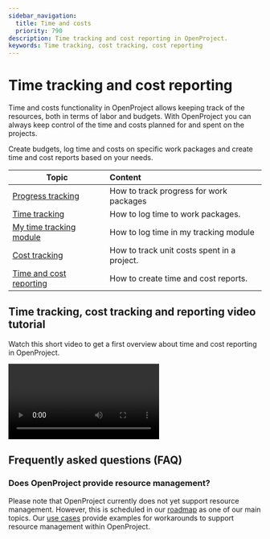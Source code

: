 ```yaml
---
sidebar_navigation:
  title: Time and costs
  priority: 790
description: Time tracking and cost reporting in OpenProject.
keywords: Time tracking, cost tracking, cost reporting
---
```


# Time tracking and cost reporting

Time and costs functionality in OpenProject allows keeping track of the resources,  both in terms of labor and budgets. With OpenProject you can always keep control of the time and costs planned for and spent on the projects.

Create budgets, log time and costs on specific work packages and create time and cost reports based on your needs.

| Topic                                | Content                                     |
|--------------------------------------|:--------------------------------------------|
| [Progress tracking](progress-tracking)| How to track progress for work packages     |
| [Time tracking](time-tracking)       | How to log time to work packages.           |
| [My time tracking module](my-time-tracking) | How to log time in my tracking module |
| [Cost tracking](cost-tracking)       | How to track unit costs spent in a project. |
| [Time and cost reporting](reporting) | How to create time and cost reports.        |

## Time tracking, cost tracking and reporting video tutorial

Watch this short video to get a first overview about time and cost reporting in OpenProject.

<video src="https://openproject-docs.s3.eu-central-1.amazonaws.com/videos/OpenProject-Track-Time-and-Costs.mp4"></video>

## Frequently asked questions (FAQ)

### Does OpenProject provide resource management?

Please note that OpenProject currently does not yet support resource management. However, this is scheduled in our [roadmap](https://community.openproject.org/projects/openproject/roadmap) as one of our main topics. Our [use cases](../../use-cases/resource-management/) provide examples for workarounds to support resource management within OpenProject.
